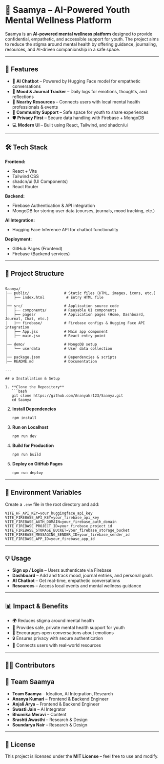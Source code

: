 
# 🌸 Saamya – AI-Powered Youth Mental Wellness Platform

Saamya is an **AI-powered mental wellness platform** designed to provide confidential, empathetic, and accessible support for youth. The project aims to reduce the stigma around mental health by offering guidance, journaling, resources, and AI-driven companionship in a safe space.  

---

## 🚀 Features

- 🤖 **AI Chatbot** – Powered by Hugging Face model for empathetic conversations  
- 📅 **Mood & Journal Tracker** – Daily logs for emotions, thoughts, and reflections  
- 📍 **Nearby Resources** – Connects users with local mental health professionals & events  
- 👥 **Community Support** – Safe space for youth to share experiences  
- 🛡️ **Privacy First** – Secure data handling with Firebase + MongoDB  
- 💻 **Modern UI** – Built using React, Tailwind, and shadcn/ui  

---

## 🛠️ Tech Stack

**Frontend:**  
- React + Vite  
- Tailwind CSS  
- shadcn/ui (UI Components)  
- React Router  

**Backend:**  
- Firebase Authentication & API integration  
- MongoDB for storing user data (courses, journals, mood tracking, etc.)  

**AI Integration:**  
- Hugging Face Inference API for chatbot functionality  

**Deployment:**  
- GitHub Pages (Frontend)  
- Firebase (Backend services)  

---

## 📂 Project Structure

```

Saamya/
│── public/                # Static files (HTML, images, icons, etc.)
│   ├── index.html          # Entry HTML file
│
│── src/                   # Application source code
│   ├── components/        # Reusable UI components
│   ├── pages/             # Application pages (Home, Dashboard, Journal, Chat, etc.)
│   ├── firebase/          # Firebase configs & Hugging Face API integration
│   ├── App.jsx            # Main app component
│   ├── main.jsx           # React entry point
│
│── demo/                  # MongoDB setup
│   └── userdata           # User data collection
│
│── package.json           # Dependencies & scripts
│── README.md              # Documentation

````
````
---

## ⚙️ Installation & Setup

1. **Clone the Repository**  
   ```bash
   git clone https://github.com/Ananyakr123/Saamya.git
   cd Saamya
````

2. **Install Dependencies**

   ```bash
   npm install
   ```

3. **Run on Localhost**

   ```bash
   npm run dev
   ```

4. **Build for Production**

   ```bash
   npm run build
   ```

5. **Deploy on GitHub Pages**

   ```bash
   npm run deploy
   ```

---

## 🔑 Environment Variables

Create a `.env` file in the root directory and add:

```env
VITE_HF_API_KEY=your_huggingface_api_key
VITE_FIREBASE_API_KEY=your_firebase_api_key
VITE_FIREBASE_AUTH_DOMAIN=your_firebase_auth_domain
VITE_FIREBASE_PROJECT_ID=your_firebase_project_id
VITE_FIREBASE_STORAGE_BUCKET=your_firebase_storage_bucket
VITE_FIREBASE_MESSAGING_SENDER_ID=your_firebase_sender_id
VITE_FIREBASE_APP_ID=your_firebase_app_id
```

---

## 💡 Usage

* **Sign up / Login** – Users authenticate via Firebase
* **Dashboard** – Add and track mood, journal entries, and personal goals
* **AI Chatbot** – Get real-time, empathetic conversations
* **Resources** – Access local events and mental wellness guidance

---

## 📊 Impact & Benefits

* 🌍 Reduces stigma around mental health
* 🧠 Provides safe, private mental health support for youth
* 💬 Encourages open conversations about emotions
* 🔒 Ensures privacy with secure authentication
* 🤝 Connects users with real-world resources

---

## 👩‍💻 Contributors

## 👥 Team Saamya

- **Team Saamya** – Ideation, AI Integration, Research  
- **Ananya Kumari** – Frontend & Backend Engineer  
- **Anjali Arya** – Frontend & Backend Engineer  
- **Swasti Jain** – AI Integrator  
- **Bhumika Meravi** – Content  
- **Srashti Awasthi** – Research & Design  
- **Soundarya Nair** – Research & Design  


---

## 📜 License

This project is licensed under the **MIT License** – feel free to use and modify.

```
```
